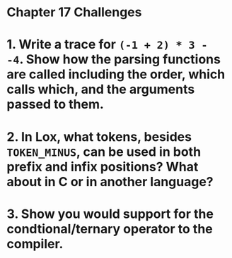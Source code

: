 Chapter 17 Challenges
=====================

# 1. Write a trace for `(-1 + 2) * 3 - -4`. Show how the parsing functions are called including the order, which calls which, and the arguments passed to them.

# 2. In Lox, what tokens, besides `TOKEN_MINUS`, can be used in both prefix and infix positions? What about in C or in another language?

# 3. Show you would support for the condtional/ternary operator to the compiler.
